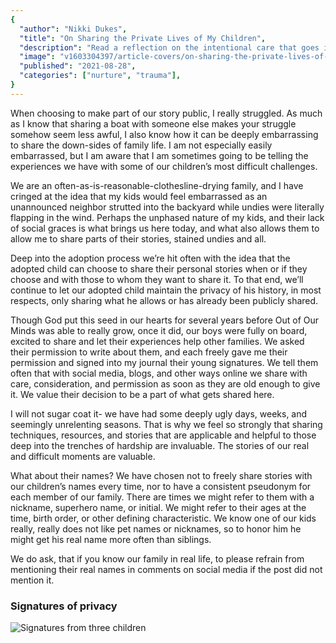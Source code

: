 ```yaml
---
{
  "author": "Nikki Dukes",
  "title": "On Sharing the Private Lives of My Children",
  "description": "Read a reflection on the intentional care that goes into sharing potentially embarassing or hurtful details of our lives online",
  "image": "v1603304397/article-covers/on-sharing-the-private-lives-of-my-children",
  "published": "2021-08-28",
  "categories": ["nurture", "trauma"],
}
---
```


When choosing to make part of our story public, I really struggled. As much as I know that sharing a boat with someone else makes your struggle somehow seem less awful, I also know how it can be deeply embarrassing to share the down-sides of family life. I am not especially easily embarrassed, but I am aware that I am sometimes going to be telling the experiences we have with some of our children’s most difficult challenges.

We are an often-as-is-reasonable-clothesline-drying family, and I have cringed at the idea that my kids would feel embarrassed as an unannounced neighbor strutted into the backyard while undies were literally flapping in the wind. Perhaps the unphased nature of my kids, and their lack of social graces is what brings us here today, and what also allows them to allow me to share parts of their stories, stained undies and all.

Deep into the adoption process we’re hit often with the idea that the adopted child can choose to share their personal stories when or if they choose and with those to whom they want to share it. To that end, we’ll continue to let our adopted child maintain the privacy of his history, in most respects, only sharing what he allows or has already been publicly shared.

Though God put this seed in our hearts for several years before Out of Our Minds was able to really grow, once it did, our boys were fully on board, excited to share and let their experiences help other families. We asked their permission to write about them, and each freely gave me their permission and signed into my journal their young signatures. We tell them often that with social media, blogs, and other ways online we share with care, consideration, and permission as soon as they are old enough to give it. We value their decision to be a part of what gets shared here.

I will not sugar coat it- we have had some deeply ugly days, weeks, and seemingly unrelenting seasons. That is why we feel so strongly that sharing techniques, resources, and stories that are applicable and helpful to those deep into the trenches of hardship are invaluable. The stories of our real and difficult moments are valuable.

What about their names? We have chosen not to freely share stories with our children’s names every time, nor to have a consistent pseudonym for each member of our family. There are times we might refer to them with a nickname, superhero name, or initial. We might refer to their ages at the time, birth order, or other defining characteristic. We know one of our kids really, really does not like pet names or nicknames, so to honor him he might get his real name more often than siblings.

We do ask, that if you know our family in real life, to please refrain from mentioning their real names in comments on social media if the post did not mention it.

### Signatures of privacy

![Signatures from three children](/images/articles/on-sharing-the-private-lives-of-my-children/signatures.jpg)

